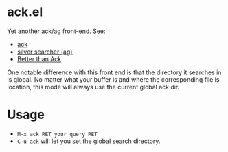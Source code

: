 # ack.el

Yet another ack/ag front-end. See:

- [ack](http://beyondgrep.com/)
- [silver searcher (ag)](https://geoff.greer.fm/ag/)
- [Better than Ack](http://betterthanack.com/)

One notable difference with this front end is that the directory it
searches in is global. No matter what your buffer is and where the
corresponding file is location, this mode will always use the current
global ack dir.

# Usage

- `M-x ack RET your query RET`
- `C-u ack` will let you set the global search directory.
